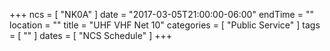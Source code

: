 +++
ncs = [ "NK0A" ]
date = "2017-03-05T21:00:00-06:00"
endTime = ""
location = ""
title = "UHF VHF Net 10"
categories = [ "Public Service" ]
tags = [ "" ]
dates = [ "NCS Schedule" ]
+++
